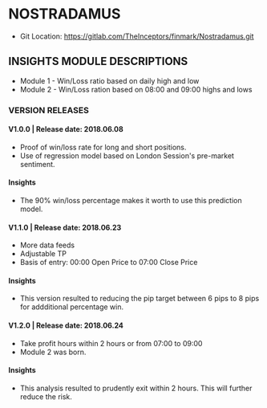 # NOSTRADAMUS
*   Git Location: https://gitlab.com/TheInceptors/finmark/Nostradamus.git

## INSIGHTS MODULE DESCRIPTIONS
*   Module 1 - Win/Loss ratio based on daily high and low 
*   Module 2 - Win/Loss ration based on 08:00 and 09:00 highs and lows

### VERSION RELEASES
#### V1.0.0 | Release date: 2018.06.08 
*   Proof of win/loss rate for long and short positions.
*   Use of regression model based on London Session's pre-market sentiment.

#### Insights
*   The 90% win/loss percentage makes it worth to use this prediction model.

#### V1.1.0 | Release date: 2018.06.23
*   More data feeds
*   Adjustable TP 
*   Basis of entry: 00:00 Open Price to 07:00 Close Price

#### Insights
*   This version resulted to reducing the pip target between 6 pips to 8 pips for addditional             percentage win. 

#### V1.2.0 | Release date: 2018.06.24
*   Take profit hours within 2 hours or from 07:00 to 09:00
*   Module 2 was born.

#### Insights
*   This analysis resulted to prudently exit within 2 hours. This will further reduce the risk. 

